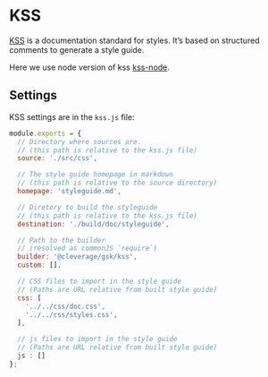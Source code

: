 
KSS
===============================================================================

[KSS](http://warpspire.com/kss/) is a documentation standard for styles.
It’s based on structured comments to generate a style guide.

Here we use node version of kss [kss-node](http://kss-node.github.io/kss-node/).


Settings
-------------------------------------------------------------------------------

KSS settings are in the `kss.js` file:

```javascript
module.exports = {
  // Directory where sources are.
  // (this path is relative to the kss.js file)
  source: './src/css',

  // The style guide homepage in markdown
  // (this path is relative to the source directory)
  homepage: 'styleguide.md',

  // Diretory to build the styleguide
  // (this path is relative to the kss.js file)
  destination: './build/doc/styleguide',

  // Path to the builder
  // (resolved as commonJS `require`)
  builder: '@cleverage/gsk/kss',
  custom: [],

  // CSS files to import in the style guide
  // (Paths are URL relative from built style guide)
  css: [
    '../../css/doc.css',
    '../../css/styles.css',
  ],

  // js files to import in the style guide
  // (Paths are URL relative from built style guide)
  js : []
};
```
